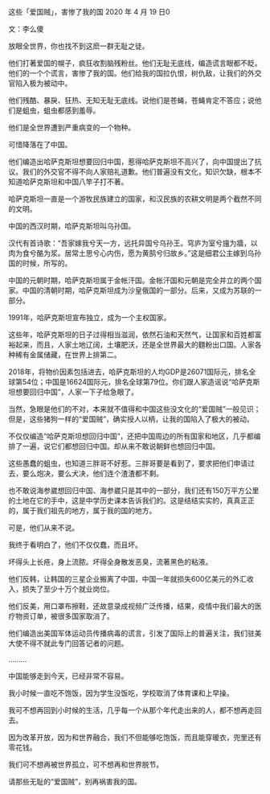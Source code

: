 这些「爱国贼」，害惨了我的国
2020 年 4 月 19 日0

文：李么傻

放眼全世界，你也找不到这麽一群无耻之徒。

他们打著爱国的幌子，疯狂收割脑残粉丝。他们无耻无底线，编造谎言眼都不眨。他们的一个个谎言，害惨了我的国。他们给我的国拉仇恨，树仇敌，让我们的外交官陷入极为被动中。

他们残酷、暴戾、狂热、无知无耻无底线。说他们是苍蝇，苍蝇肯定不答应；说他们是蛆虫，蛆虫都感到羞辱。

他们是全世界遭到严重病变的一个物种。

可惜降落在了中国。

他们编造出哈萨克斯坦想要回归中国，惹得哈萨克斯坦不高兴了，向中国提出了抗议。我们的外交官不得不向人家赔礼道歉。他们普遍没有文化，知识欠缺，根本不知道哈萨克斯坦和中国八竿子打不著。

哈萨克斯坦一直是一个游牧民族建立的国家，和汉民族的农耕文明是两个截然不同的文明。

中国的西汉时期，哈萨克斯坦叫乌孙国。

汉代有首诗歌：“吾家嫁我兮天一方，远托异国兮乌孙王。穹庐为室兮旜为牆，以肉为食兮酪为浆。居常土思兮心内伤，愿为黄鹄兮归故乡。”这是细君公主嫁到乌孙国的时候，所写的。

中国的元朝时期，哈萨克斯坦属于金帐汗国。金帐汗国和元朝是完全并立的两个国家。中国的清朝时期，哈萨克斯坦成为沙皇俄国的一部分。后来，又成为苏联的一部分。

1991年，哈萨克斯坦宣布独立，成为一个主权国家。

这些年，哈萨克斯坦的日子过得相当滋润，依然石油和天然气，让国家和百姓都富裕起来，而且，人家土地辽阔，土壤肥沃，还是全世界最大的麵粉出口国。人家各种稀有金属储藏，在世界上排第二。

2018年，将物价因素包括进去，哈萨克斯坦的人均GDP是26071国际元，排名全球第54位；中国是16624国际元，排名全球第79位。你们跟人家造谣说“哈萨克斯坦想要回归中国”，人家一下子给急眼了。

当然，急眼是他们的不对，本来就不值得和中国这些没文化的“爱国贼”一般见识；但是，这些猪狗一样的“爱国贼”，确实授人以柄，让我的国陷入了极大的被动。

不仅仅编造“哈萨克斯坦想回归中国”，还把中国周边的所有国家和地区，几乎都编排了一遍，说它们都想回归中国。却从来不敢说朝鲜也想回归中国。

这些愚蠢的蛆虫，也知道三胖哥不好惹。三胖哥要是看到了，要求把他们申请过去，要么炮决，要么犬决，他们连个渣渣都不剩。

也不敢说海参崴想回归中国、海参崴只是其中的一部分，我们还有150万平方公里的土地在它的手中，这是中学历史课本告诉我们的。这是结结实实的，真真正正的，属于我们祖先的地方，属于我的国的地方。

可是，他们从来不说。

我终于看明白了，他们不仅仅蠢，而且坏。

坏得头上长疮，身上流脓。坏得全身散发恶臭，流著黑色的粘液。

他们反韩，让韩国的三星企业搬离了中国，中国一年就损失600亿美元的外汇收入，损失了至少十万个就业岗位。

他们反美，用口罩布擦鞋，还故意录成视频广泛传播，结果，疫情中我们最大的医疗物资订单，被很多国家取消了。

他们编造出美国军体运动员传播病毒的谎言，引发了国际上的普遍关注，我们驻美大使不得不就此专门回答记者的问题。

………

中国能够走到今天，已经非常不容易。

我小时候一直吃不饱饭，因为学生没饭吃，学校取消了体育课和上早操。

我可不想再回到小时候的生活，几乎每一个从那个年代走出来的人，都不想再走回去。

因为改革开放，因为和世界融合，我们不但能够吃饱饭，而且能穿暖衣，兜里还有零花钱。

我们可不想再被世界孤立，可不想再和世界脱节。

请那些无耻的“爱国贼”，别再祸害我的国。
